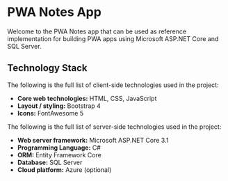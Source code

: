 # PWA Notes App
Welcome to the PWA Notes app that can be used as reference implementation for building PWA apps using Microsoft ASP.NET Core and SQL Server.

## Technology Stack
The following is the full list of client-side technologies used in the project:
* **Core web technologies:** HTML, CSS, JavaScript
* **Layout / styling:** Bootstrap 4
* **Icons:** FontAwesome 5

The following is the full list of server-side technologies used in the project:
* **Web server framework:** Microsoft ASP.NET Core 3.1
* **Programming Language:** C#
* **ORM:** Entity Framework Core
* **Database:** SQL Server
* **Cloud platform:** Azure (optional)
